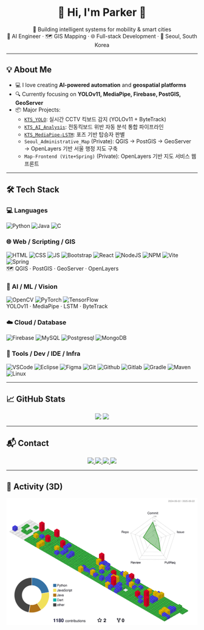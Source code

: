 <!-- 헤더 -->
<h1 align="center">🛫 Hi, I'm <strong>Parker</strong> 👋</h1>

<p align="center">
  🚀 Building intelligent systems for mobility & smart cities <br>
  🤖 AI Engineer · 🗺️ GIS Mapping · 🌐 Full-stack Development · 📍 Seoul, South Korea
</p>

---

## 💡 About Me

- 💻 I love creating **AI-powered automation** and **geospatial platforms**
- 🔍 Currently focusing on **YOLOv11, MediaPipe, Firebase, PostGIS, GeoServer**
- 📦 Major Projects:
  - [`KTS_YOLO`](https://github.com/ParkerQH/KTS_YOLO): 실시간 CCTV 킥보드 감지 (YOLOv11 + ByteTrack)
  - [`KTS_AI_Analysis`](https://github.com/ParkerQH/KTS_AI_Analysis): 전동킥보드 위반 자동 분석 통합 파이프라인
  - [`KTS_MediaPipe-LSTM`](https://github.com/ParkerQH/KTS_MediaPipe-LSTM): 포즈 기반 탑승자 판별
  - `Seoul_Administrative_Map` (Private): QGIS → PostGIS → GeoServer → OpenLayers 기반 서울 행정 지도 구축
  - `Map-Frontend (Vite+Spring)` (Private): OpenLayers 기반 지도 서비스 웹 프론트

---

## 🛠️ Tech Stack

### 💻 Languages
![Python](https://skillicons.dev/icons?i=python&theme=light) 
![Java](https://skillicons.dev/icons?i=java&theme=light) 
![C](https://skillicons.dev/icons?i=c&theme=light)

### 🌐 Web / Scripting / GIS
![HTML](https://skillicons.dev/icons?i=html&theme=light) 
![CSS](https://skillicons.dev/icons?i=css&theme=light) 
![JS](https://skillicons.dev/icons?i=js&theme=light) 
![Bootstrap](https://skillicons.dev/icons?i=bootstrap&theme=light) 
![React](https://skillicons.dev/icons?i=react&theme=light) 
![NodeJS](https://skillicons.dev/icons?i=nodejs&theme=light) 
![NPM](https://skillicons.dev/icons?i=npm&theme=light) 
![Vite](https://skillicons.dev/icons?i=vite&theme=light) 
![Spring](https://skillicons.dev/icons?i=spring&theme=light)  
🗺️ QGIS · PostGIS · GeoServer · OpenLayers

### 🤖 AI / ML / Vision
![OpenCV](https://skillicons.dev/icons?i=opencv&theme=light) 
![PyTorch](https://skillicons.dev/icons?i=pytorch&theme=light) 
![TensorFlow](https://skillicons.dev/icons?i=tensorflow&theme=light)   
YOLOv11 · MediaPipe · LSTM · ByteTrack

### ☁️ Cloud / Database
![Firebase](https://skillicons.dev/icons?i=firebase&theme=light) 
![MySQL](https://skillicons.dev/icons?i=mysql&theme=light) 
![Postgresql](https://skillicons.dev/icons?i=postgres&theme=light) 
![MongoDB](https://skillicons.dev/icons?i=mongodb&theme=light)

### 🔧 Tools / Dev / IDE / Infra
![VSCode](https://skillicons.dev/icons?i=vscode&theme=light) 
![Eclipse](https://skillicons.dev/icons?i=eclipse&theme=light) 
![Figma](https://skillicons.dev/icons?i=figma&theme=light) 
![Git](https://skillicons.dev/icons?i=git&theme=light) 
![Github](https://skillicons.dev/icons?i=github&theme=light) 
![Gitlab](https://skillicons.dev/icons?i=gitlab&theme=light) 
![Gradle](https://skillicons.dev/icons?i=gradle&theme=light) 
![Maven](https://skillicons.dev/icons?i=maven&theme=light) 
![Linux](https://skillicons.dev/icons?i=linux&theme=light)

---

## 📈 GitHub Stats

<p align="center">
  <img src="https://github-readme-stats.vercel.app/api?username=ParkerQH&show_icons=true&theme=default&hide_border=true"/>
  <img src="https://github-readme-stats.vercel.app/api/top-langs/?username=ParkerQH&layout=compact&theme=default&hide_border=true"/>
</p>

---

## 📬 Contact

<p align="center">
  <a href="mailto:blueskyaoa7@gmail.com" >
    <img src="https://img.shields.io/badge/Gmail-D14836?style=for-the-badge&logo=gmail&logoColor=white"/>
  </a>
  <a href="https://github.com/ParkerQH">
    <img src="https://img.shields.io/badge/GitHub-181717?style=for-the-badge&logo=github&logoColor=white"/>
  </a>
  <a href="https://www.notion.so/your-notion-link">
    <img src="https://img.shields.io/badge/Notion-000000?style=for-the-badge&logo=notion&logoColor=white"/>
  </a>
  <a href="#">
    <img src="https://img.shields.io/badge/WeChat-07C160?style=for-the-badge&logo=wechat&logoColor=white"/>
  </a>
</p>

---

## 🧱 Activity (3D)

<p align="center">
  <img src="./profile-3d-contrib/profile-gitblock.svg" alt="3D GitHub Contribution"/>
</p>
